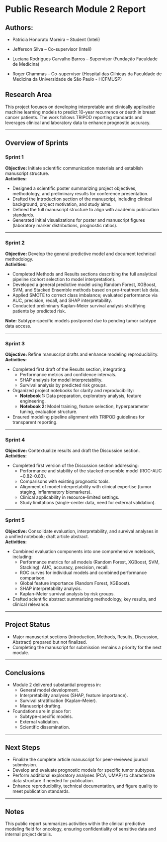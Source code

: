 # Public Research Module 2 Report
## Authors:

- Patricia Honorato Moreira – Student (Inteli)
  
- Jefferson Silva – Co-supervisor (Inteli)
  
- Luciana Rodrigues Carvalho Barros – Supervisor (Fundação Faculdade de Medicina)
  
- Roger Chammas – Co-supervisor (Hospital das Clínicas da Faculdade de Medicina da Universidade de São Paulo - HCFMUSP)

## Research Area

This project focuses on developing interpretable and clinically applicable machine learning models to predict 10-year recurrence or death in breast cancer patients. The work follows TRIPOD reporting standards and leverages clinical and laboratory data to enhance prognostic accuracy.

---

## Overview of Sprints

### Sprint 1
**Objective:** Initiate scientific communication materials and establish manuscript structure.  
**Activities:**
- Designed a scientific poster summarizing project objectives, methodology, and preliminary results for conference presentation.
- Drafted the Introduction section of the manuscript, including clinical background, project motivation, and study aims.
- Defined the full manuscript structure to align with academic publication standards.
- Generated initial visualizations for poster and manuscript figures (laboratory marker distributions, prognostic ratios).

---

### Sprint 2
**Objective:** Develop the general predictive model and document technical methodology.  
**Activities:**
- Completed Methods and Results sections describing the full analytical pipeline (cohort selection to model interpretation).
- Developed a general predictive model using Random Forest, XGBoost, SVM, and Stacked Ensemble methods based on pre-treatment lab data.
- Applied SMOTE to correct class imbalance; evaluated performance via AUC, precision, recall, and SHAP interpretability.
- Conducted preliminary Kaplan–Meier survival analysis stratifying patients by predicted risk.
  
**Note:** Subtype-specific models postponed due to pending tumor subtype data access.

---

### Sprint 3
**Objective:** Refine manuscript drafts and enhance modeling reproducibility.  
**Activities:**
- Completed first draft of the Results section, integrating:
  - Performance metrics and confidence intervals.
  - SHAP analysis for model interpretability.
  - Survival analysis by predicted risk groups.
- Organized project notebooks for clarity and reproducibility:
  - **Notebook 1:** Data preparation, exploratory analysis, feature engineering.
  - **Notebook 2:** Model training, feature selection, hyperparameter tuning, evaluation structure.
- Ensured modeling pipeline alignment with TRIPOD guidelines for transparent reporting.

---

### Sprint 4
**Objective:** Contextualize results and draft the Discussion section.  
**Activities:**
- Completed first version of the Discussion section addressing:
  - Performance and stability of the stacked ensemble model (ROC-AUC ~0.82–0.83).
  - Comparisons with existing prognostic tools.
  - Alignment of model interpretability with clinical expertise (tumor staging, inflammatory biomarkers).
  - Clinical applicability in resource-limited settings.
  - Study limitations (single-center data, need for external validation).

---

### Sprint 5
**Objective:** Consolidate evaluation, interpretability, and survival analyses in a unified notebook; draft article abstract.  
**Activities:**
- Combined evaluation components into one comprehensive notebook, including:
  - Performance metrics for all models (Random Forest, XGBoost, SVM, Stacking): AUC, accuracy, precision, recall.
  - ROC curves for individual models and combined performance comparison.
  - Global feature importance (Random Forest, XGBoost).
  - SHAP interpretability analysis.
  - Kaplan–Meier survival analysis by risk groups.
- Drafted scientific abstract summarizing methodology, key results, and clinical relevance.

---

## Project Status

- Major manuscript sections (Introduction, Methods, Results, Discussion, Abstract) prepared but not finalized.
- Completing the manuscript for submission remains a priority for the next module.

---

## Conclusions

- Module 2 delivered substantial progress in:
  - General model development.
  - Interpretability analyses (SHAP, feature importance).
  - Survival stratification (Kaplan–Meier).
  - Manuscript drafting.
- Foundations are in place for:
  - Subtype-specific models.
  - External validation.
  - Scientific dissemination.

---

## Next Steps

- Finalize the complete article manuscript for peer-reviewed journal submission.
- Develop and evaluate prognostic models for specific tumor subtypes.
- Perform additional exploratory analyses (PCA, UMAP) to characterize data structure if needed for publication.
- Enhance reproducibility, technical documentation, and figure quality to meet publication standards.

---

## Notes

This public report summarizes activities within the clinical predictive modeling field for oncology, ensuring confidentiality of sensitive data and internal project details.
